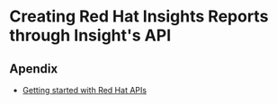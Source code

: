 # Creating Red Hat Insights Reports through Insight's API


## Apendix
- [Getting started with Red Hat APIs](https://access.redhat.com/articles/3626371)
